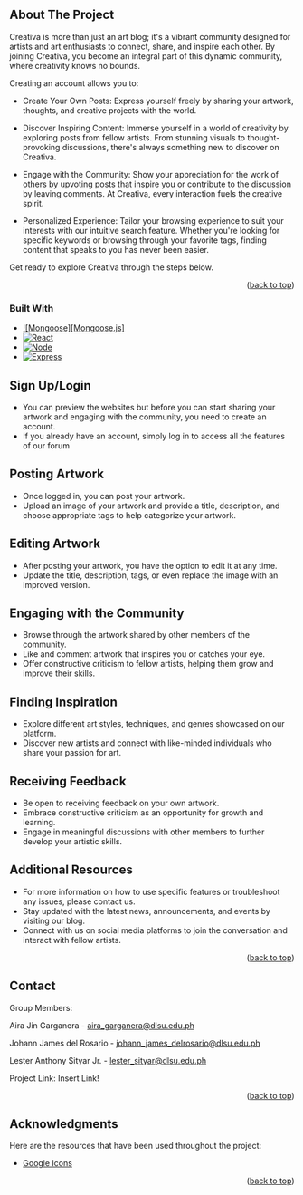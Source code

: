 
## About The Project

Creativa is more than just an art blog; it's a vibrant community designed for artists and art enthusiasts to connect, share, and inspire each other. By joining Creativa, you become an integral part of this dynamic community, where creativity knows no bounds.

Creating an account allows you to:
* Create Your Own Posts: Express yourself freely by sharing your artwork, thoughts, and creative projects with the world.

* Discover Inspiring Content: Immerse yourself in a world of creativity by exploring posts from fellow artists. From stunning visuals to thought-provoking discussions, there's always something new to discover on Creativa.

* Engage with the Community: Show your appreciation for the work of others by upvoting posts that inspire you or contribute to the discussion by leaving comments. At Creativa, every interaction fuels the creative spirit.

* Personalized Experience: Tailor your browsing experience to suit your interests with our intuitive search feature. Whether you're looking for specific keywords or browsing through your favorite tags, finding content that speaks to you has never been easier.

Get ready to explore Creativa through the steps below.

<p align="right">(<a href="#readme-top">back to top</a>)</p>

### Built With

* [![Mongoose][Mongoose.js]][Mongoose]
* [![React][React.js]][React.js]
* [![Node][Node.js]][Node.js]
* [![Express][Node.js]][Express]



<!-- USAGE EXAMPLES -->
## Sign Up/Login

  - You can preview the websites but before you can start sharing your artwork and engaging with the community, you need to create an account.
  - If you already have an account, simply log in to access all the features of our forum

## Posting Artwork

  - Once logged in, you can post your artwork.
  - Upload an image of your artwork and provide a title, description, and choose appropriate tags to help categorize your artwork.

## Editing Artwork 
 
  - After posting your artwork, you have the option to edit it at any time.
  - Update the title, description, tags, or even replace the image with an improved version.

## Engaging with the Community

  - Browse through the artwork shared by other members of the community.
  - Like and comment artwork that inspires you or catches your eye.
  - Offer constructive criticism to fellow artists, helping them grow and improve their skills.

## Finding Inspiration
  - Explore different art styles, techniques, and genres showcased on our platform.
  - Discover new artists and connect with like-minded individuals who share your passion for art.

## Receiving Feedback

  - Be open to receiving feedback on your own artwork.
  - Embrace constructive criticism as an opportunity for growth and learning.
  - Engage in meaningful discussions with other members to further develop your artistic skills.

## Additional Resources

  - For more information on how to use specific features or troubleshoot any issues, please contact us.
  - Stay updated with the latest news, announcements, and events by visiting our blog.
  - Connect with us on social media platforms to join the conversation and interact with fellow artists.

<p align="right">(<a href="#readme-top">back to top</a>)</p>




<!-- CONTACT -->
## Contact

Group Members:

Aira Jin Garganera - aira_garganera@dlsu.edu.ph

Johann James del Rosario - johann_james_delrosario@dlsu.edu.ph

Lester Anthony Sityar Jr. - lester_sityar@dlsu.edu.ph

Project Link: Insert Link!

<p align="right">(<a href="#readme-top">back to top</a>)</p>



<!-- ACKNOWLEDGMENTS -->
## Acknowledgments

Here are the resources that have been used throughout the project:

* [Google Icons](https://fonts.google.com/icons)


<!-- * [Choose an Open Source License](https://choosealicense.com)
* [GitHub Emoji Cheat Sheet](https://www.webpagefx.com/tools/emoji-cheat-sheet)
* [Malven's Flexbox Cheatsheet](https://flexbox.malven.co/)
* [Malven's Grid Cheatsheet](https://grid.malven.co/)
* [Img Shields](https://shields.io)
* [GitHub Pages](https://pages.github.com)
* [Font Awesome](https://fontawesome.com)
* [React Icons](https://react-icons.github.io/react-icons/search) -->

<p align="right">(<a href="#readme-top">back to top</a>)</p>

[Mongoose]: https://cdn-icons-png.flaticon.com/512/185/185702.png
[Express]: https://ajeetchaulagain.com/static/7cb4af597964b0911fe71cb2f8148d64/87351/express-js.png
[Node.js]: https://static-00.iconduck.com/assets.00/node-js-icon-454x512-nztofx17.png
[React.js]: https://img.shields.io/badge/React-20232A?style=for-the-badge&logo=react&logoColor=61DAFB